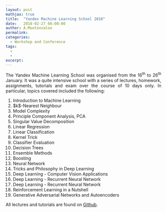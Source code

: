 ```yaml
---
layout: post
mathjax: true
title:  "Yandex Machine Learning School 2018"
date:   2018-02-27 08:00:00
author: A.Mootoovaloo
permalink:
categories:
  - Workshop and Conference 
tags:
  - 
  -
excerpt:
---
```



<p align="justify">The Yandex Machine Learning School was organised from the 16<sup>th</sup> to 26<sup>th</sup> January. It was a quite intensive school with a series of lectures, homework, assignments, tutorials and exam over the course of 10 days only. In particular, topics covered included the following:</p>

<ol type="1">

<li>
Introduction to Machine Learning
</li>

<li>
$k$-Nearest Neighbour
</li>

<li>
Model Complexity
</li>

<li>
Principle Component Analysis, PCA
</li>

<li>
Singular Value Decomposition
</li>

<li>
Linear Regression
</li>

<li>
Linear Classification
</li>

<li>
Kernel Trick
</li>

<li>
Classifier Evaluation
</li>

<li>
Decision Trees
</li>

<li>
Ensemble Methods
</li>

<li>
Boosting
</li>

<li>
Neural Network
</li>

<li>
Tricks and Philosophy in Deep Learning
</li>

<li>
Deep Learning - Computer Vision Applications
</li>

<li>
Deep Learning - Recurrent Neural Network
</li>

<li>
Deep Learning - Recurrent Neural Network
</li>

<li>
Reinforcement Learning in a Nutshell
</li>

<li>
Generative Adversarial Networks and Autoencoders
</li>

</ol>

<p align="justify">All lectures and tutorials are found on <a href="https://github.com/yandexdataschool/MLatImperial2018">Github</a>.</p>